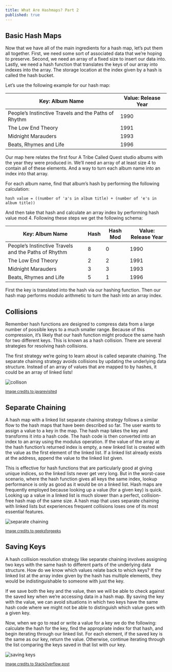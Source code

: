 ```yaml
---
title: What Are Hashmaps? Part 2
published: true
---
```


## Basic Hash Maps

Now that we have all of the main ingredients for a hash map, let’s put them all together. First, we need some sort of associated data that we’re hoping to preserve. Second, we need an array of a fixed size to insert our data into. Lastly, we need a hash function that translates the keys of our array into indexes into the array. The storage location at the index given by a hash is called the hash bucket.

Let’s use the following example for our hash map:


| Key: Album Name | Value: Release Year |
| --------------| ------------ |
| People’s Instinctive Travels and the Paths of Rhythm | 1990     |
| The Low End Theory        | 1991     |
| Midnight Marauders   | 1993     |
| Beats, Rhymes and Life      | 1996         |


Our map here relates the first four A Tribe Called Quest studio albums with the year they were produced in. We’ll need an array of at least size 4 to contain all of these elements. And a way to turn each album name into an index into that array.

For each album name, find that album’s hash by performing the following calculation:

```
hash value = ((number of 'a's in album title) + (number of 'e's in album title))
```

And then take that hash and calculate an array index by performing hash value mod 4. Following these steps we get the following schema:

| Key: Album Name | Hash | Hash Mod | Value: Release Year |
| --------------| ------------ |--------------| ------------ |
| People’s Instinctive Travels and the Paths of Rhythm | 8 | 0 | 1990     |
| The Low End Theory | 2 | 2 | 1991 |
| Midnight Marauders | 3 | 3 | 1993 |
| Beats, Rhymes and Life | 5 | 1 | 1996 |

First the key is translated into the hash via our hashing function. Then our hash map performs modulo arithmetic to turn the hash into an array index. 


## Collisions

Remember hash functions are designed to compress data from a large number of possible keys to a much smaller range. Because of this compression, it’s likely that our hash function might produce the same hash for two different keys. This is known as a hash collision. There are several strategies for resolving hash collisions.

The first strategy we’re going to learn about is called separate chaining. The separate chaining strategy avoids collisions by updating the underlying data structure. Instead of an array of values that are mapped to by hashes, it could be an array of linked lists!

![collison](https://4.bp.blogspot.com/-h97jzqdIfK0/Vo6HLxwSDYI/AAAAAAAAEhE/RK8U_n4eA6w/s1600/What%2Bis%2BCollision%2Bin%2BJava.jpg)

<sub>[Image credits to javarevisited](https://javarevisited.blogspot.com/2016/01/how-does-java-hashmap-or-linkedhahsmap-handles.html)</sub>

## Separate Chaining

A hash map with a linked list separate chaining strategy follows a similar flow to the hash maps that have been described so far. The user wants to assign a value to a key in the map. The hash map takes the key and transforms it into a hash code. The hash code is then converted into an index to an array using the modulus operation. If the value of the array at the hash function’s returned index is empty, a new linked list is created with the value as the first element of the linked list. If a linked list already exists at the address, append the value to the linked list given.

This is effective for hash functions that are particularly good at giving unique indices, so the linked lists never get very long. But in the worst-case scenario, where the hash function gives all keys the same index, lookup performance is only as good as it would be on a linked list. Hash maps are frequently employed because looking up a value (for a given key) is quick. Looking up a value in a linked list is much slower than a perfect, collision-free hash map of the same size. A hash map that uses separate chaining with linked lists but experiences frequent collisions loses one of its most essential features.

![separate chaining](https://media.geeksforgeeks.org/wp-content/cdn-uploads/gq/2015/07/hashChaining1.png)

<sub>[Image credits to geeksforgeeks](https://www.geeksforgeeks.org/hashing-set-1-introduction/?ref=lbp)</sub>

## Saving Keys

A hash collision resolution strategy like separate chaining involves assigning two keys with the same hash to different parts of the underlying data structure. How do we know which values relate back to which keys? If the linked list at the array index given by the hash has multiple elements, they would be indistinguishable to someone with just the key.

If we save both the key and the value, then we will be able to check against the saved key when we’re accessing data in a hash map. By saving the key with the value, we can avoid situations in which two keys have the same hash code where we might not be able to distinguish which value goes with a given key.

Now, when we go to read or write a value for a key we do the following: calculate the hash for the key, find the appropriate index for that hash, and begin iterating through our linked list. For each element, if the saved key is the same as our key, return the value. Otherwise, continue iterating through the list comparing the keys saved in that list with our key.

![saving keys](https://i.stack.imgur.com/zHvEe.jpg)

<sub>[Image credits to StackOverflow post](https://stackoverflow.com/questions/6493605/how-does-a-java-hashmap-handle-different-objects-with-the-same-hash-code)</sub>
